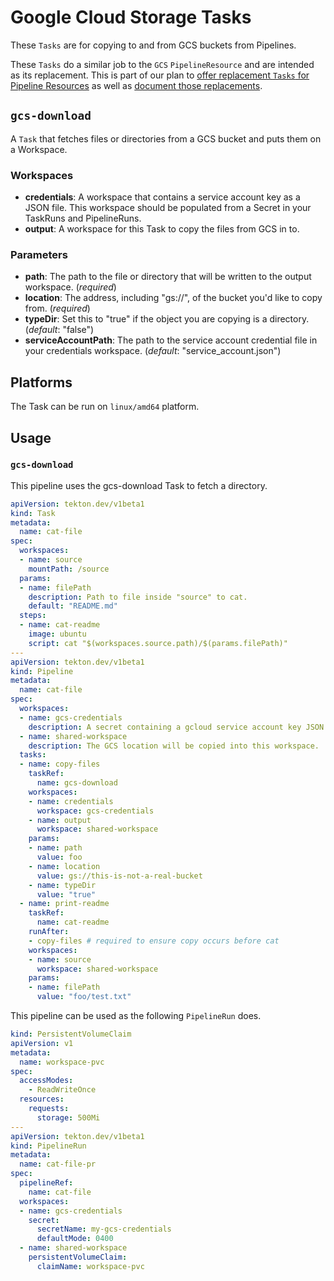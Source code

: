 # Google Cloud Storage Tasks

These `Tasks` are for copying to and from GCS buckets from Pipelines.

These `Tasks` do a similar job to the `GCS` `PipelineResource` and
are intended as its replacement. This is part of our plan to [offer replacement
`Tasks` for Pipeline Resources](https://github.com/tektoncd/catalog/issues/95)
as well as
[document those replacements](https://github.com/tektoncd/pipeline/issues/1369).

## `gcs-download`

A `Task` that fetches files or directories from a GCS bucket and puts them
on a Workspace.

### Workspaces

* **credentials**: A workspace that contains a service account key as a JSON file.
    This workspace should be populated from a Secret in your TaskRuns and PipelineRuns.
* **output**: A workspace for this Task to copy the files from GCS in to.

### Parameters

* **path**: The path to the file or directory that will be written to the output workspace. (_required_)
* **location**: The address, including "gs://", of the bucket you'd like to copy from. (_required_)
* **typeDir**: Set this to "true" if the object you are copying is a directory. (_default_: "false")
* **serviceAccountPath**: The path to the service account credential file in your credentials workspace. (_default_: "service\_account.json")

## Platforms

The Task can be run on `linux/amd64` platform.

## Usage

### `gcs-download`

This pipeline uses the gcs-download Task to fetch a directory.

```yaml
apiVersion: tekton.dev/v1beta1
kind: Task
metadata:
  name: cat-file
spec:
  workspaces:
  - name: source
    mountPath: /source
  params:
  - name: filePath
    description: Path to file inside "source" to cat.
    default: "README.md"
  steps:
  - name: cat-readme
    image: ubuntu
    script: cat "$(workspaces.source.path)/$(params.filePath)"
---
apiVersion: tekton.dev/v1beta1
kind: Pipeline
metadata:
  name: cat-file
spec:
  workspaces:
  - name: gcs-credentials
    description: A secret containing a gcloud service account key JSON file.
  - name: shared-workspace
    description: The GCS location will be copied into this workspace.
  tasks:
  - name: copy-files
    taskRef:
      name: gcs-download
    workspaces:
    - name: credentials
      workspace: gcs-credentials
    - name: output
      workspace: shared-workspace
    params:
    - name: path
      value: foo
    - name: location
      value: gs://this-is-not-a-real-bucket
    - name: typeDir
      value: "true"
  - name: print-readme
    taskRef:
      name: cat-readme
    runAfter:
    - copy-files # required to ensure copy occurs before cat
    workspaces:
    - name: source
      workspace: shared-workspace
    params:
    - name: filePath
      value: "foo/test.txt"
```

This pipeline can be used as the following `PipelineRun` does.

```yaml
kind: PersistentVolumeClaim
apiVersion: v1
metadata:
  name: workspace-pvc
spec:
  accessModes:
    - ReadWriteOnce
  resources:
    requests:
      storage: 500Mi
---
apiVersion: tekton.dev/v1beta1
kind: PipelineRun
metadata:
  name: cat-file-pr
spec:
  pipelineRef:
    name: cat-file
  workspaces:
  - name: gcs-credentials
    secret:
      secretName: my-gcs-credentials
      defaultMode: 0400
  - name: shared-workspace
    persistentVolumeClaim:
      claimName: workspace-pvc
```